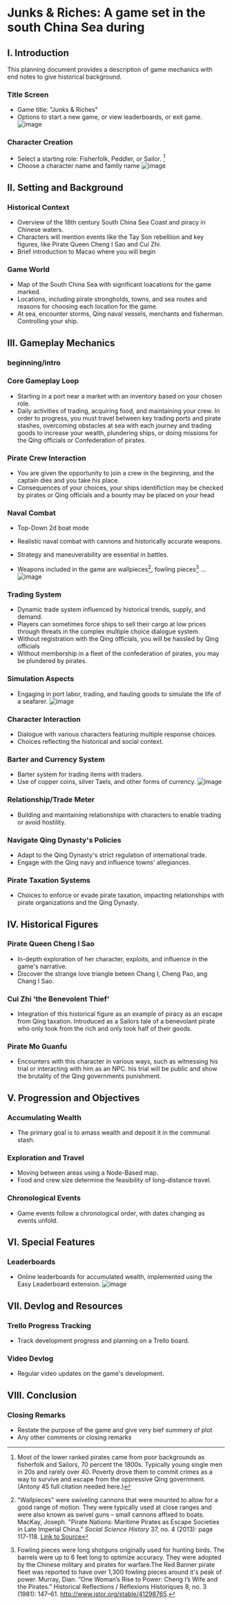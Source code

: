 # Junks & Riches: A game set in the south China Sea during 

## I. Introduction
This planning document provides a description of game mechanics with end notes to give historical background.

### Title Screen
- Game title: "Junks & Riches"
- Options to start a new game, or view leaderboards, or exit game.
![image](https://github.com/fairsilas/South-China-Sea-Game/assets/78548914/91ea0d53-35b1-48d3-93a4-ef7a0a0edfad)

### Character Creation
- Select a starting role: Fisherfolk, Peddler, or Sailor. [^1]
- Choose a character name and family name
![image](https://github.com/fairsilas/South-China-Sea-Game/assets/78548914/3a96c1d2-c01e-43cc-adf4-d16c73a7d6ba)
  [^1]: Most of the lower ranked pirates came from poor backgrounds as fisherfolk and Sailors, 70 percent the 1800s. Typically young single men in 20s and rarely over 40. Poverty drove them to commit crimes as a way to survive and escape from the oppressive Qing government. (Antony 45 full citation needed here.)

## II. Setting and Background

### Historical Context
- Overview of the 18th century South China Sea Coast and piracy in Chinese waters.
- Characters will mention events like the Tay Son rebelliion and key figures, like Pirate Queen Cheng I Sao and Cui Zhi.
- Brief introduction to Macao where you will begin

### Game World
- Map of the South China Sea with significant loacations for the game marked.
- Locations, including pirate strongholds, towns, and sea routes and reasons for choosing each location for the game.
- At sea, encounter storms, Qing naval vessels, merchants and fisherman. Controlling your ship.

## III. Gameplay Mechanics
### beginning/intro
### Core Gameplay Loop
- Starting in a port near a market with an inventory based on your chosen role. 
- Daily activities of trading, acquiring food, and maintaining your crew. In order to progress, you must travel between key trading ports and pirate stashes, overcoming obstacles at sea with each journey and trading goods to increase your wealth, plundering ships, or doing missions for the Qing officials or Confederation of pirates.

### Pirate Crew Interaction
- You are given the opportunity to join a crew in the beginning, and the captain dies and you take his place.
- Consequences of your choices, your ships identifiction may be checked by pirates or Qing officials and a  bounty may be placed on your head

### Naval Combat
- Top-Down 2d boat mode 
- Realistic naval combat with cannons and historically accurate weapons.
- Strategy and maneuverability are essential in battles.
- Weapons included in the game are wallpieces[^2], fowling pieces[^3] ...
![image](https://github.com/fairsilas/South-China-Sea-Game/assets/78548914/c42a666f-e308-43d1-b6ff-0f1e0057974c)

  [^2]: "Wallpieces" were swiveling cannons that were mounted to allow for a good range of motion. They were typically used at close ranges and were also known as swivel guns – small cannons affixed to boats.
 MacKay, Joseph.  "Pirate Nations: Maritime Pirates as Escape Societies in Late Imperial China." *Social Science History* 37, no. 4 (2013): page 117-118. [Link to Source](http://www.jstor.org/stable/24573942)
[^3]: Fowling pieces were long shotguns originally used for hunting birds. The barrels were up to 6 feet long to optimize accuracy. They were adopted by the Chinese military and pirates for warfare.The Red Banner pirate fleet was reported to have over 1,300 fowling pieces around it's peak of power. Murray, Dian. “One Woman’s Rise to Power: Cheng I’s Wife and the Pirates.” Historical Reflections / Réflexions Historiques 8, no. 3 (1981): 147–61. http://www.jstor.org/stable/41298765.


### Trading System
- Dynamic trade system influenced by historical trends, supply, and demand.
- Players can sometimes force ships to sell their cargo at low prices through threats in the complex multiple choice dialogue system.
- Without registration with the Qing officials, you will be hassled by Qing officials
- Without membership in a fleet of the confederation of pirates, you may be plundered by pirates.
  
### Simulation Aspects
- Engaging in port labor, trading, and hauling goods to simulate the life of a seafarer.
![image](https://github.com/fairsilas/South-China-Sea-Game/assets/78548914/7cd11d37-eff7-4b7c-8d98-98a0e56474fa)


### Character Interaction
- Dialogue with various characters featuring multiple response choices.
- Choices reflecting the historical and social context.

### Barter and Currency System
- Barter system for trading items with traders.
- Use of copper coins, silver Taels, and other forms of currency.
![image](https://github.com/fairsilas/South-China-Sea-Game/assets/78548914/1ed2392e-c7fb-441f-93c3-df617ded5220)


### Relationship/Trade Meter
- Building and maintaining relationships with characters to enable trading or avoid hostility.

### Navigate Qing Dynasty's Policies
- Adapt to the Qing Dynasty's strict regulation of international trade.
- Engage with the Qing navy and influence towns' allegiances.

### Pirate Taxation Systems
- Choices to enforce or evade pirate taxation, impacting relationships with pirate organizations and the Qing Dynasty.

## IV. Historical Figures

### Pirate Queen Cheng I Sao
- In-depth exploration of her character, exploits, and influence in the game's narrative.
- Discover the strange love triangle beteen Chang I, Cheng Pao, ang Chang I Sao.

### Cui Zhi 'the Benevolent Thief'
- Integration of this historical figure as an example of piracy as an escape from Qing taxation. Introduced as a Sailors tale of a benevolant pirate who only took from the rich and only took half of their goods.

### Pirate Mo Guanfu
- Encounters with this character in various ways, such as witnessing his trial or interacting with him as an NPC. his trial will be public and show the brutality of the Qing governments punishment.

## V. Progression and Objectives

### Accumulating Wealth
- The primary goal is to amass wealth and deposit it in the communal stash.

### Exploration and Travel
- Moving between areas using a Node-Based map.
- Food and crew size determine the feasibility of long-distance travel.

### Chronological Events
- Game events follow a chronological order, with dates changing as events unfold.

## VI. Special Features

### Leaderboards
- Online leaderboards for accumulated wealth, implemented using the Easy Leaderboard extension.
![image](https://github.com/fairsilas/South-China-Sea-Game/assets/78548914/ed5a3186-5059-47f5-9b51-0a7501e56f7d)


## VII. Devlog and Resources

### Trello Progress Tracking
- Track development progress and planning on a Trello board.


### Video Devlog
- Regular video updates on the game's development.

## VIII. Conclusion

### Closing Remarks
- Restate the purpose of the game and give very bief summery of plot
- Any other comments or closing remarks
